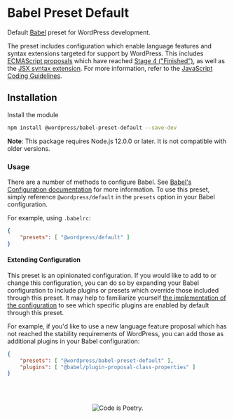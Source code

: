 # Babel Preset Default

Default [Babel](https://babeljs.io/) preset for WordPress development.

The preset includes configuration which enable language features and syntax extensions targeted for support by WordPress. This includes [ECMAScript proposals](https://github.com/tc39/proposals) which have reached [Stage 4 ("Finished")](https://tc39.es/process-document/), as well as the [JSX syntax extension](https://reactjs.org/docs/introducing-jsx.html). For more information, refer to the [JavaScript Coding Guidelines](https://github.com/WordPress/gutenberg/blob/HEAD/docs/contributors/coding-guidelines.md#javascript).

## Installation

Install the module

```bash
npm install @wordpress/babel-preset-default --save-dev
```

**Note**: This package requires Node.js 12.0.0 or later. It is not compatible with older versions.

### Usage

There are a number of methods to configure Babel. See [Babel's Configuration documentation](https://babeljs.io/docs/en/configuration) for more information. To use this preset, simply reference `@wordpress/default` in the `presets` option in your Babel configuration.

For example, using `.babelrc`:

```json
{
	"presets": [ "@wordpress/default" ]
}
```

#### Extending Configuration

This preset is an opinionated configuration. If you would like to add to or change this configuration, you can do so by expanding your Babel configuration to include plugins or presets which override those included through this preset. It may help to familiarize yourself [the implementation of the configuration](https://github.com/WordPress/gutenberg/blob/HEAD/packages/babel-preset-default/index.js) to see which specific plugins are enabled by default through this preset.

For example, if you'd like to use a new language feature proposal which has not reached the stability requirements of WordPress, you can add those as additional plugins in your Babel configuration:

```json
{
	"presets": [ "@wordpress/babel-preset-default" ],
	"plugins": [ "@babel/plugin-proposal-class-properties" ]
}
```

<br/><br/><p align="center"><img src="https://s.w.org/style/images/codeispoetry.png?1" alt="Code is Poetry." /></p>
